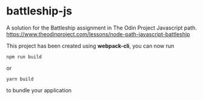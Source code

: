 # battleship-js

A solution for the Battleship assignment in The Odin Project Javascript path. https://www.theodinproject.com/lessons/node-path-javascript-battleship

This project has been created using **webpack-cli**, you can now run

```
npm run build
```

or

```
yarn build
```

to bundle your application

